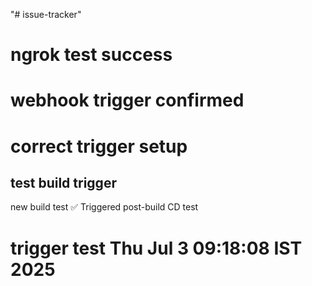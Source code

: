 "# issue-tracker" 
# ngrok test success
# webhook trigger confirmed
# correct trigger setup
## test build trigger
new build test
✅ Triggered post-build CD test
# trigger test Thu Jul  3 09:18:08 IST 2025
